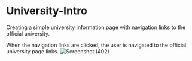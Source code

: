 # University-Intro
Creating a simple university information page with navigation links to the official university.

When the navigation links are clicked, the user is navigated to the official university page links.
![Screenshot (402)](https://user-images.githubusercontent.com/80438950/198390411-e2625bf0-2afa-43ff-8f77-83a0c5978e18.png)
